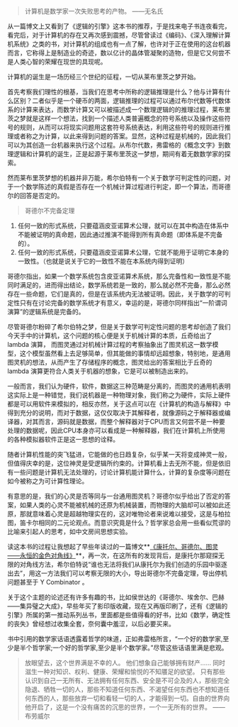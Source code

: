 
>  计算机是数学家一次失败思考的产物。   ——无名氏

从一篇博文上又看到了《逻辑的引擎》这本书的推荐，于是找来电子书连夜看完，看完后，对于计算机的存在又再次感到震撼，尽管曾读过《编码》、《深入理解计算机系统》之类的书，对计算机的组成也有一点了解，也许对于正在使用的这台机器而言，它称得上是制造业的奇迹，数以亿计的晶体管凝聚的造物，但是它又何尝不是人类心智的荣耀在现世的具现呢。

计算机的诞生是一场历经三个世纪的征程，一切从莱布里茨之梦开始。

首先考察我们理性的根基，当我们在思考中所称的逻辑推理是什么？他与计算有什么区别？二者似乎是一个硬币的两面，逻辑推理的过程可以通过布尔代数等代数体系的计算来表达，而数学计算又可以被描述成一个数理逻辑的的推理过程，莱布里茨之梦就是这样一个想法，找到一个描述人类普遍概念的符号系统以及操作这些符号的规则，从而可以将现实问题用这套符号系统表达，利用这些符号的规则进行推理或者称之为计算，以此来得到问题的答案。显然，这种过程是机械的，因此我们可以为其创造一台机器来执行这个过程。从布尔代数，弗雷格的《概念文字》到数理逻辑和计算机的诞生，正是起源于莱布里茨这一梦想，期间有着无数数学家的探索。

然而莱布里茨梦想的机器并非万能，希尔伯特有一个关于数学可判定性的问题，对于一个数学陈述的真假是否存在一个机械计算过程进行判定，即一个算法，而哥德尔的回答是否定的。

> 哥德尔不完备定理
1. 任何一致的形式系统，只要蕴涵皮亚诺算术公理，就可以在其中构造在体系中不能被证明的真命题，因此通过推演不能得到所有真命题（即体系是不完备的）。
2. 任何一致的形式系统，只要蕴涵皮亚诺算术公理，它就不能用于证明它本身的一致性。（也就是说关于它的一致性不能在本系统内得到证明）

哥德尔指出，如果一个数学系统包含皮亚诺算术系统，那么完备性和一致性是不能同时满足的，进而得出结论，数学系统若是一致的，那么就必然不完备，那么必然存在一些命题，它们是真的，但是在该系统内无法被证明。因此，关于数学的可判定性只有在讨论完备的数学系统才有意义，幸运的是，哥德尔同样指出“一阶谓词演算”的逻辑系统是完备的。

尽管哥德尔粉碎了希尔伯特之梦，但是关于数学可判定性问题的思考却创造了我们今天手中的计算机，这个问题的核心便是关于机械计算的本质，丘奇给出了 lambda 演算， 而图灵通过对机械计算过程的考察抽象出了图灵机这一数学模型，这个模型虽然看上去足够简单，但其能做的事情却远超想象，特别地，是通用图灵机的想法，从而产生了存储程序的概念，图灵给出的答案相比于丘奇的 lambda 演算更符合人类关于机器的想象，它是可以被制造出来的。

一般而言，我们认为硬件，软件，数据这三种范畴是分离的，而图灵的通用机表明这实际上是一种错觉，我们说机器是一种物理对象，我们称之为硬件，实际上硬件都是可以用软件来模拟的，相反亦然，关于这点可以在《计算机的构造与解释》中得到充分的说明，而对于数据，这仅仅取决于其解释者，就像源码之于解释器或编译器，对其而言，源码就是数据，而整个解释器对于CPU而言又何尝不是一种要处理的数据呢，因此CPU本身亦可以看成是一种解释器，我们在计算机上所使用的各种模拟器软件正是这一思想的诠释。

随者计算机性能的突飞猛进，它能做的也日趋复杂，似乎某一天将变成神灵一般，但值得庆幸的是，这位神灵是受逻辑所约束的。计算机看上去无所不能，但是依旧有一些问题是计算机无法处理的，讨论计算机能计算什么，计算的复杂度等问题在如今被称之为可计算性理论。

有意思的是，我们的心灵是否等同与一台通用图灵机？哥德尔似乎给出了否定的答案，如果人类的心灵不能被机械的还原为机械装置，而物理的大脑却可以被如此还原，那就意味着心灵是超越物理实在的，这对唯物论者来说难以接受，这是与柏拉图，笛卡尔相同的二元论观点。而意识究竟是什么？哲学家总会用一些看似荒谬的比喻来引起人的思考，如中文房间思想实验。

读这本书的过程让我想起了早些年读过的一篇博文**[《康托尔、哥德尔、图灵——永恒的金色对角线》](http://mindhacks.cn/2006/10/15/cantor-godel-turing-an-eternal-golden-diagonal/)**，再一次，在这所有的发现背后，是康托尔那窥探无限的对角线方法，希尔伯特说“谁也无法将我们从康托尔为我们创造的乐园中驱逐出去”，用这一方法我们可以考察无限的大小，导出哥德尔不完备定理，导出停机问题甚至于 Y Combinator 。

关于这个主题的论述还有许多有趣的书，比如侯世达的《哥德尔、埃舍尔、巴赫——集异璧之大成》，早些年买了影印版收藏，现在又再版印刷了，还有《逻辑的引擎》所属的第一推动系列丛书，里面都是些值得看的好书，比如《数学，确定性的丧失》曾经想过收集全套，奈何囊中羞涩，以后必要买来。

书中引用的数学家话语透露着哲学的味道，正如弗雷格所言，“一个好的数学家,至少是半个哲学家;一个好的哲学家,至少是半个数学家。”尽管这些话语里满是悲观。

> 放眼望去，这个世界满是不幸的人。
  他们想象自己能够拥有财产......
  同时滋生一种对知识、权利、健康、荣耀和愉悦的不知餍足的欲望。
   只有那些认识到自己一无所有、无法拥有任何东西、安全是不可企及的人，那些完全隐退、牺牲一切的人，那些不知道任何东西、不渴望任何东西也不想知道任何东西的人，那些放弃一切和看轻一切的人，才能得到一切。自由的世界向他开启了，这是一个没有痛苦的沉思的世界，一个一无所有的世界。   ——布劳威尔

​    